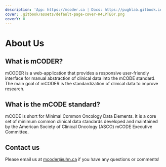 ```yaml
---
description: 'App: https://mcoder.ca | Docs: https://pughlab.gitbook.io/mcoder/'
cover: .gitbook/assets/default-page-cover-K4LPTE6Y.png
coverY: 0
---
```


# About Us

## What is mCODER?

mCODER is a web-application that provides a responsive user-friendly interface for manual abstraction of clinical data into the mCODE standard. The main goal of mCODER is the standardization of clinical data to improve research.

## What is the mCODE standard?

mCODE is short for Minimal Common Oncology Data Elements. It is a core set of minimum common clinical data standards developed and maintained by the American Society of Clinical Oncology (ASCO) mCODE Executive Committee.

## Contact us

Please email us at mcoder@uhn.ca if you have any questions or comments!
